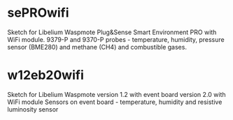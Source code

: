 # sePROwifi

Sketch for Libelium Waspmote Plug&Sense Smart Environment PRO with WiFi module.
9379-P and 9370-P probes - temperature, humidity, pressure sensor (BME280) and methane (CH4) and combustible gases.

# w12eb20wifi

Sketch for Libelium Waspmote version 1.2 with event board version 2.0 with WiFi module
Sensors on event board - temperature, humidity and resistive luminosity sensor
